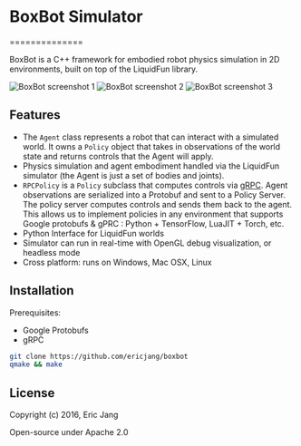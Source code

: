 # BoxBot Simulator
==============

BoxBot is a C++ framework for embodied robot physics simulation in 2D environments, built on top of the LiquidFun library.

![BoxBot screenshot 1](http://i.imgur.com/F1ujNPf.png)
![BoxBot screenshot 2](http://imgur.com/8LzOo7w)
![BoxBot screenshot 3](http://imgur.com/Fm4OepZ)

## Features
- The `Agent` class represents a robot that can interact with a simulated world. It owns a `Policy` object that takes in observations of the world state and returns controls that the Agent will apply.
- Physics simulation and agent embodiment handled via the LiquidFun simulator (the Agent is just a set of bodies and joints).
- `RPCPolicy` is a `Policy` subclass that computes controls via [gRPC](http://www.grpc.io/). Agent observations are serialized into a Protobuf and sent to a Policy Server. The policy server computes controls and sends them back to the agent. This allows us to implement policies in any environment that supports Google protobufs & gPRC : Python + TensorFlow, LuaJIT + Torch, etc.
- Python Interface for LiquidFun worlds
- Simulator can run in real-time with OpenGL debug visualization, or headless mode
- Cross platform: runs on Windows, Mac OSX, Linux

## Installation

Prerequisites:
- Google Protobufs
- gRPC

```bash
git clone https://github.com/ericjang/boxbot
qmake && make
```

## License

Copyright (c) 2016, Eric Jang

Open-source under Apache 2.0
